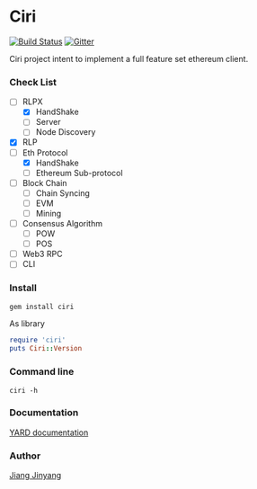 Ciri
===============
[![Build Status](https://travis-ci.org/ruby-ethereum/ciri.svg?branch=master)](https://travis-ci.org/ruby-ethereum/ciri)
[![Gitter](https://badges.gitter.im/join.svg)](https://gitter.im/ciri-ethereum/Lobby)

Ciri project intent to implement a full feature set ethereum client.

### Check List

* [ ] RLPX
  * [x] HandShake
  * [ ] Server
  * [ ] Node Discovery
* [x] RLP
* [ ] Eth Protocol
  * [x] HandShake
  * [ ] Ethereum Sub-protocol
* [ ] Block Chain
  * [ ] Chain Syncing
  * [ ] EVM
  * [ ] Mining
* [ ] Consensus Algorithm
  * [ ] POW
  * [ ] POS
* [ ] Web3 RPC
* [ ] CLI

### Install

``` bash
gem install ciri
```

As library

``` ruby
require 'ciri'
puts Ciri::Version
```

### Command line

`ciri -h`

### Documentation

[YARD documentation](https://www.rubydoc.info/github/ruby-ethereum/ciri/master)

### Author

[Jiang Jinyang](https://justjjy.com)
